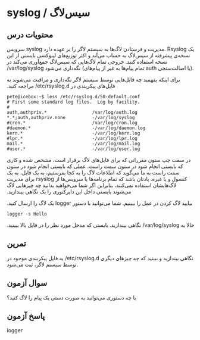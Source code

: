 # syslog / سیس‌لاگ

## محتویات درس

سرویس syslog مدیریت و فرستادن لاگ‌ها به سیستم لاگر را بر عهده دارد. Rsyslog یک نسخه‌ی پیشرفته از سیس‌لاگ به حساب می‌آید و اکثر توزیع‌های لینوکسی بایستی از این نسخه استفاده کنند. خروجی تمام لاگ‌هایی که سیس‌لاگ جمع‌آوری می‌کند در ‎/var/log/syslog نگه‌داری می‌شود (تمام پیام‌ها به غیر از پیام‌های auth یا اصالت‌سنجی).

‫برای اینکه بفهمید چه فایل‌هایی توسط سیستم لاگر نگه‌داری و مراقبت می‌شوند به فایل‌های پیکربندی در ‎/etc/rsyslog.d مراجعه کنید.

```
pete@icebox:~$ less /etc/rsyslog.d/50-default.conf
# First some standard log files.  Log by facility.
#
auth,authpriv.*                 /var/log/auth.log
*.*;auth,authpriv.none          -/var/log/syslog
#cron.*                         /var/log/cron.log
#daemon.*                       -/var/log/daemon.log
kern.*                          -/var/log/kern.log
#lpr.*                          -/var/log/lpr.log
mail.*                          -/var/log/mail.log
#user.*                         -/var/log/user.log
```

‫در سمت چپ ستون مقرراتی که برای فایل‌های لاگ برقرار است، مشخص شده و کاری که بایستی انجام شود در ستون سمت راست. عملی که بایستی انجام شود در ستون سمت راست به ما می‌گوید که اطلاعات لاگ را به کجا بفرستیم، به یک فایل، به یک کنسول و یا غیره. یادتان باشد که تمام برنامه‌ها یا سرویس‌ها از rsyslog برای مدیریت لاگ‌هایشان استفاده نمی‌کنند، بنابراین اگر شما می‌خواهید بدانید چه چیزهایی لاگ می‌شوند بایستی داخل این دایرکتوری را یک نگاهی بیندازید.

‫بیایید لاگ کردن در عمل را ببینیم. شما می‌توانید با دستور logger یک لاگ را ارسال کنید.

```
logger -s Hello
```

‫حالا به ‎/var/log/syslog نگاهی بیندازید. بایستی که مدخل مورد نظر را در فایل بالا ببینید.

## تمرین

به فایل پیکربندی موجود در ‎/etc/rsyslog.d نگاهی بیندازید و ببینید که چه چیزهای دیگری توسط سیستم لاگر، ثبت می‌شود.

## سوال آزمون

با چه دستوری می‌توانید به صورت دستی یک پیام را لاگ کنید؟

## پاسخ آزمون

logger

